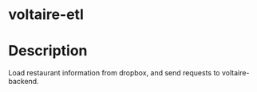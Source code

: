 # voltaire-etl

# Description

Load restaurant information from dropbox, and send requests to voltaire-backend.
